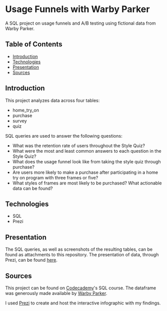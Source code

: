 # Usage Funnels with Warby Parker

A SQL project on usage funnels and A/B testing using fictional data from Warby Parker.

## Table of Contents

* [Introduction](#introduction)
* [Technologies](#technologies)
* [Presentation](#presentation)
* [Sources](#sources)

## Introduction

This project analyzes data across four tables:

- home_try_on
- purchase
- survey
- quiz

SQL queries are used to answer the following questions:

- What was the retention rate of users throughout the Style Quiz?
- What were the most and least common answers to each question in the Style Quiz?
- What does the usage funnel look like from taking the style quiz through purchase?
- Are users more likely to make a purchase after participating in a home try on program with three frames or five?
- What styles of frames are most likely to be purchased? What actionable data can be found?

## Technologies

* SQL
* Prezi

## Presentation

The SQL queries, as well as screenshots of the resulting tables, can be found as attachments to this repository. The presentation of data, through Prezi, can be found [here](https://prezi.com/i/mvfks6qpphog/).

<script async src="https://e.prezicdn.net/v1/design.js"></script><div class="prezi-design-embed" data-project-id="mvfks6qpphog"></div>

## Sources

This project can be found on [Codecademy](https://www.codecademy.com)'s SQL course. The dataframe was generously made available by [Warby Parker](https://www.warbyparker.com/).

I used [Prezi](https://www.prezi.com) to create and host the interactive infographic with my findings.
